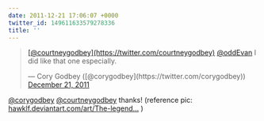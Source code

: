 ```yaml
---
date: 2011-12-21 17:06:07 +0000
twitter_id: 149611633579278336
title: ''
---
```


<blockquote class="twitter-tweet"><p lang="en" dir="ltr"><a href="https://twitter.com/courtneygodbey?ref_src=twsrc%5Etfw">[@courtneygodbey](https://twitter.com/courtneygodbey)</a> <a href="https://twitter.com/oddEvan?ref_src=twsrc%5Etfw">@oddEvan</a> I did like that one especially.</p>&mdash; Cory Godbey ([@corygodbey](https://twitter.com/corygodbey)) <a href="https://twitter.com/corygodbey/status/149597007323987968?ref_src=twsrc%5Etfw">December 21, 2011</a></blockquote>
<script async src="https://platform.twitter.com/widgets.js" charset="utf-8"></script>

[@corygodbey](https://twitter.com/corygodbey) [@courtneygodbey](https://twitter.com/courtneygodbey) thanks! (reference pic: [hawklf.deviantart.com/art/The-legend…](http://hawklf.deviantart.com/art/The-legend-of-goron-184265978) )
